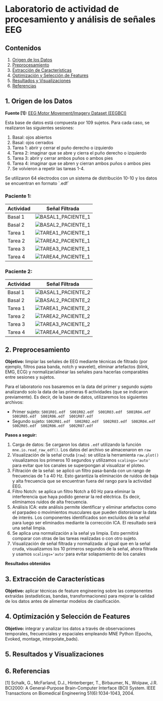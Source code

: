 # Laboratorio de actividad de procesamiento y análisis de señales EEG

## Contenidos
1. [Origen de los Datos](#1-origen-de-los-datos)
2. [Preprocesamiento](#2-preprocesamiento)
3. [Extracción de Características](#3-extracción-de-características)
4. [Optimización y Selección de Features](#4-optimización-y-selección-de-features)
5. [Resultados y Visualizaciones](#6-resultados-y-visualizaciones)
6. [Referencias](#7-referencias)



## 1. Origen de los Datos

**Fuente [1]:** [EEG Motor Movement/Imagery Dataset (EEGBCI)](https://physionet.org/content/eegmmidb/1.0.0/)

Esta base de datos está compuesta por 109 sujetos. Para cada caso, se realizaron las siguientes sesiones:

1. Basal: ojos abiertos
2. Basal: ojos cerrados
3. Tarea 1: abrir y cerrar el puño derecho o izquierdo
4. Tarea 2: imaginar que se abre y cierra el puño derecho o izquierdo
5. Tarea 3: abrir y cerrar ambos puños o ambos pies 
6. Tarea 4: imaginar que se abren y cierran ambos puños o ambos pies
7. Se volvieron a repetir las tareas 1-4.
  
Se utilizaron 64 electrodos con un sistema de distribución 10-10 y los datos se encuentran en formato `.edf´

### Paciente 1:
| Actividad                 | Señal Filtrada                |
|-----------------------|--------------------|
| Basal 1               | ![BASAL1_PACIENTE_1](./Imágenes_Lab11/BASAL1_PACIENTE_1.png)|
| Basal 2     |![BASAL2_PACIENTE_1](./Imágenes_Lab11/BASAL2_PACIENTE_1.png)|
| Tarea 1     |![TAREA1_PACIENTE_1](./Imágenes_Lab11/TAREA1_PACIENTE_1.png)|
| Tarea 2 |![TAREA2_PACIENTE_1](./Imágenes_Lab11/TAREA2_PACIENTE_1.png)|
| Tarea 3 |![TAREA3_PACIENTE_1](./Imágenes_Lab11/TAREA3_PACIENTE_1.png)|
| Tarea 4 |![TAREA4_PACIENTE_1](./Imágenes_Lab11/TAREA4_PACIENTE_1.png)|


### Paciente 2:
| Actividad                 | Señal Filtrada                |
|-----------------------|--------------------|
| Basal 1               | ![BASAL1_PACIENTE_2](./Imágenes_Lab11/BASAL1_PACIENTE_2.png)|
| Basal 2     |![BASAL2_PACIENTE_2](./Imágenes_Lab11/BASAL2_PACIENTE_2.png)|
| Tarea 1     |![TAREA1_PACIENTE_2](./Imágenes_Lab11/TAREA1_PACIENTE_2.png)|
| Tarea 2 |![TAREA2_PACIENTE_2](./Imágenes_Lab11/TAREA2_PACIENTE_2.png)|
| Tarea 3 |![TAREA3_PACIENTE_2](./Imágenes_Lab11/TAREA3_PACIENTE_2.png)|
| Tarea 4 |![TAREA4_PACIENTE_2](./Imágenes_Lab11/TAREA4_PACIENTE_2.png)|


## 2. Preprocesamiento
**Objetivo:** limpiar las señales de EEG mediante técnicas de filtrado (por ejemplo, filtros pasa banda, notch y wavelet), eliminar artefactos (blink, EMG, ECG) y normalizar/alinear las señales para hacerlas comparables entre sesiones y sujetos.

Para el laboratorio nos basaremos en la data del primer y segundo sujeto analizando solo la data de las primeras 6 actividades (que se indicaron previamente). Es decir, de la base de datos, utilizaremos los siguientes archivos: 
* Primer sujeto: `S001R01.edf  S001R02.edf  S001R03.edf  S001R04.edf  S001R05.edf  S001R06.edf  S001R07.edf`
* Segundo sujeto: `S002R01.edf  S002R02.edf  S002R03.edf  S002R04.edf  S002R05.edf  S002R06.edf  S002R07.edf`  

**Pasos a seguir:**
1. Carga de datos: Se cargaron los datos `.edf` utilizando la función `mne.io.read_raw_edf()`. Los datos del archivo se almacenaron en `raw`
2. Visualización de la señal cruda (`raw`): se utiliza la herramienta `raw.plot()` visualizamos los primeros 10 segundos y utilizamos `scalings='auto'` para evitar que los canales se superpongan al visualizar el ploteo.
3. Filtración de la señal: se aplicó un filtro pasa-banda con un rango de frecuencias de 1 a 40 Hz. Esto garantiza la eliminación de ruidos de baja y alta frecuencia que se encuentran fuera del rango para la actividad EEG.
4. Filtro Notch: se aplica un filtro Notch a 60 Hz para eliminar la interferencia que haya podido generar la red eléctrica. Es decir, eliminamos ruidos de alta frecuencia.
5. Análisis ICA: este análisis permite identificar y eliminar artefactos como el parpadeo o movimientos musculares que pueden distorsionar la data de interés. Los componentes identificados son excluídos de la señal para luego ser eliminados mediante la corrección ICA. El resultado será una señal limpia.
6. Se aplica una normalización a la señal ya limpia. Esto permitirá comparar con otras de las tareas realizadas o con otro sujeto.
7. Visualización de señal filtrada y normalizada: al igual que en la señal cruda, visualizamos los 10 primeros segundos de la señal, ahora filtrada y usamos `scalings='auto'`para evitar solapamiento de los canales

**Resultados obtenidos**


## 3. Extracción de Características
**Objetivo:** aplicar técnicas de feature engineering sobre las componentes extraídas (estadísticas, bandas, transformaciones) para mejorar la calidad de los datos antes de alimentar modelos de clasificación.
## 4. Optimización y Selección de Features
**Objetivo:** integrar y analizar los datos a través de observaciones temporales, frecuenciales y espaciales empleando MNE Python (Epochs, Evoked, montage, interpolate_bads).



## 5. Resultados y Visualizaciones

## 6. Referencias
[1] Schalk, G., McFarland, D.J., Hinterberger, T., Birbaumer, N., Wolpaw, J.R. BCI2000: A General-Purpose Brain-Computer Interface (BCI) System. IEEE Transactions on Biomedical Engineering 51(6):1034-1043, 2004.
